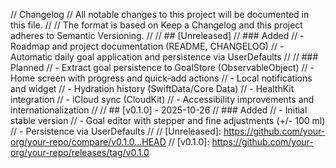 // Changelog
// All notable changes to this project will be documented in this file.
//
// The format is based on Keep a Changelog and this project adheres to Semantic Versioning.
//
// ## [Unreleased]
// ### Added
// - Roadmap and project documentation (README, CHANGELOG)
// - Automatic daily goal application and persistence via UserDefaults
//
// ### Planned
// - Extract goal persistence to GoalStore (ObservableObject)
// - Home screen with progress and quick-add actions
// - Local notifications and widget
// - Hydration history (SwiftData/Core Data)
// - HealthKit integration
// - iCloud sync (CloudKit)
// - Accessibility improvements and internationalization
//
// ## [v0.1.0] - 2025-10-26
// ### Added
// - Initial stable version
// - Goal editor with stepper and fine adjustments (+/- 100 ml)
// - Persistence via UserDefaults
//
// [Unreleased]: https://github.com/your-org/your-repo/compare/v0.1.0...HEAD
// [v0.1.0]: https://github.com/your-org/your-repo/releases/tag/v0.1.0
